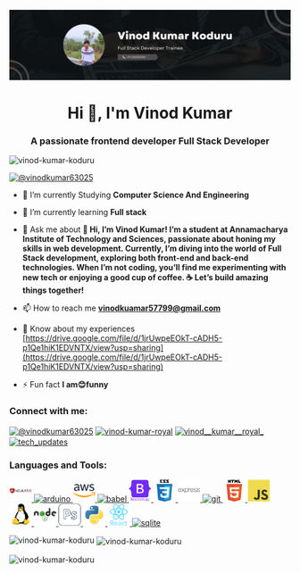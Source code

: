 ![logo](2222.png)
<h1 align="center">Hi 👋, I'm Vinod Kumar</h1>
<h3 align="center">A passionate frontend developer Full Stack Developer</h3>

<p align="left"> <img src="https://komarev.com/ghpvc/?username=vinod-kumar-koduru&label=Profile%20views&color=0e75b6&style=flat" alt="vinod-kumar-koduru" /> </p>

<p align="left"> <a href="https://twitter.com/@vinodkumar63025" target="blank"><img src="https://img.shields.io/twitter/follow/@vinodkumar63025?logo=twitter&style=for-the-badge" alt="@vinodkumar63025" /></a> </p>

- 🔭 I’m currently Studying **Computer Science And Engineering**

- 🌱 I’m currently learning **Full stack**

- 💬 Ask me about **👋 Hi, I’m Vinod Kumar! I’m a student at Annamacharya Institute of Technology and Sciences, passionate about honing my skills in web development. Currently, I’m diving into the world of Full Stack development, exploring both front-end and back-end technologies. When I’m not coding, you’ll find me experimenting with new tech or enjoying a good cup of coffee. ☕ Let’s build amazing things together!**

- 📫 How to reach me **vinodkuamar57799@gmail.com**

- 📄 Know about my experiences [https://drive.google.com/file/d/1jrUwpeEOkT-cADH5-p1Qe1hiK1EDVNTX/view?usp=sharing](https://drive.google.com/file/d/1jrUwpeEOkT-cADH5-p1Qe1hiK1EDVNTX/view?usp=sharing)

- ⚡ Fun fact **I am😊funny**

<h3 align="left">Connect with me:</h3>
<p align="left">
<a href="https://twitter.com/@vinodkumar63025" target="blank"><img align="center" src="https://raw.githubusercontent.com/rahuldkjain/github-profile-readme-generator/master/src/images/icons/Social/twitter.svg" alt="@vinodkumar63025" height="30" width="40" /></a>
<a href="https://linkedin.com/in/vinod-kumar-royal" target="blank"><img align="center" src="https://raw.githubusercontent.com/rahuldkjain/github-profile-readme-generator/master/src/images/icons/Social/linked-in-alt.svg" alt="vinod-kumar-royal" height="30" width="40" /></a>
<a href="https://instagram.com/vinod__kumar__royal_" target="blank"><img align="center" src="https://raw.githubusercontent.com/rahuldkjain/github-profile-readme-generator/master/src/images/icons/Social/instagram.svg" alt="vinod__kumar__royal_" height="30" width="40" /></a>
<a href="https://www.youtube.com/c/tech_updates" target="blank"><img align="center" src="https://raw.githubusercontent.com/rahuldkjain/github-profile-readme-generator/master/src/images/icons/Social/youtube.svg" alt="tech_updates" height="30" width="40" /></a>
</p>

<h3 align="left">Languages and Tools:</h3>
<p align="left"> <a href="https://angular.io" target="_blank" rel="noreferrer"> <img src="https://raw.githubusercontent.com/devicons/devicon/master/icons/angularjs/angularjs-original-wordmark.svg" alt="angularjs" width="40" height="40"/> </a> <a href="https://www.arduino.cc/" target="_blank" rel="noreferrer"> <img src="https://cdn.worldvectorlogo.com/logos/arduino-1.svg" alt="arduino" width="40" height="40"/> </a> <a href="https://aws.amazon.com" target="_blank" rel="noreferrer"> <img src="https://raw.githubusercontent.com/devicons/devicon/master/icons/amazonwebservices/amazonwebservices-original-wordmark.svg" alt="aws" width="40" height="40"/> </a> <a href="https://babeljs.io/" target="_blank" rel="noreferrer"> <img src="https://www.vectorlogo.zone/logos/babeljs/babeljs-icon.svg" alt="babel" width="40" height="40"/> </a> <a href="https://getbootstrap.com" target="_blank" rel="noreferrer"> <img src="https://raw.githubusercontent.com/devicons/devicon/master/icons/bootstrap/bootstrap-plain-wordmark.svg" alt="bootstrap" width="40" height="40"/> </a> <a href="https://www.w3schools.com/css/" target="_blank" rel="noreferrer"> <img src="https://raw.githubusercontent.com/devicons/devicon/master/icons/css3/css3-original-wordmark.svg" alt="css3" width="40" height="40"/> </a> <a href="https://expressjs.com" target="_blank" rel="noreferrer"> <img src="https://raw.githubusercontent.com/devicons/devicon/master/icons/express/express-original-wordmark.svg" alt="express" width="40" height="40"/> </a> <a href="https://git-scm.com/" target="_blank" rel="noreferrer"> <img src="https://www.vectorlogo.zone/logos/git-scm/git-scm-icon.svg" alt="git" width="40" height="40"/> </a> <a href="https://www.w3.org/html/" target="_blank" rel="noreferrer"> <img src="https://raw.githubusercontent.com/devicons/devicon/master/icons/html5/html5-original-wordmark.svg" alt="html5" width="40" height="40"/> </a> <a href="https://developer.mozilla.org/en-US/docs/Web/JavaScript" target="_blank" rel="noreferrer"> <img src="https://raw.githubusercontent.com/devicons/devicon/master/icons/javascript/javascript-original.svg" alt="javascript" width="40" height="40"/> </a> <a href="https://www.linux.org/" target="_blank" rel="noreferrer"> <img src="https://raw.githubusercontent.com/devicons/devicon/master/icons/linux/linux-original.svg" alt="linux" width="40" height="40"/> </a> <a href="https://nodejs.org" target="_blank" rel="noreferrer"> <img src="https://raw.githubusercontent.com/devicons/devicon/master/icons/nodejs/nodejs-original-wordmark.svg" alt="nodejs" width="40" height="40"/> </a> <a href="https://www.photoshop.com/en" target="_blank" rel="noreferrer"> <img src="https://raw.githubusercontent.com/devicons/devicon/master/icons/photoshop/photoshop-line.svg" alt="photoshop" width="40" height="40"/> </a> <a href="https://www.python.org" target="_blank" rel="noreferrer"> <img src="https://raw.githubusercontent.com/devicons/devicon/master/icons/python/python-original.svg" alt="python" width="40" height="40"/> </a> <a href="https://reactjs.org/" target="_blank" rel="noreferrer"> <img src="https://raw.githubusercontent.com/devicons/devicon/master/icons/react/react-original-wordmark.svg" alt="react" width="40" height="40"/> </a> <a href="https://www.sqlite.org/" target="_blank" rel="noreferrer"> <img src="https://www.vectorlogo.zone/logos/sqlite/sqlite-icon.svg" alt="sqlite" width="40" height="40"/> </a> </p>

<p><img align="left" src="https://github-readme-stats.vercel.app/api/top-langs?username=vinod-kumar-koduru&show_icons=true&locale=en&layout=compact" alt="vinod-kumar-koduru" /></p>

<p>&nbsp;<img align="center" src="https://github-readme-stats.vercel.app/api?username=vinod-kumar-koduru&show_icons=true&locale=en" alt="vinod-kumar-koduru" /></p>

<p><img align="center" src="https://github-readme-streak-stats.herokuapp.com/?user=vinod-kumar-koduru&" alt="vinod-kumar-koduru" /></p>

